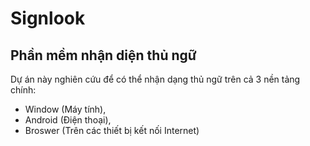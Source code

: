 # Signlook
## Phần mềm nhận diện thủ ngữ

Dự án này nghiên cứu để có thể nhận dạng thủ ngữ trên cả 3 nền tảng chính: 
* Window (Máy tính), 
* Android (Điện thoại), 
* Broswer (Trên các thiết bị kết nối Internet)
